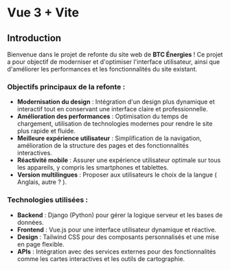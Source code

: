 # Vue 3 + Vite

## Introduction

Bienvenue dans le projet de refonte du site web de **BTC Énergies** ! Ce projet a pour objectif de moderniser et d'optimiser l'interface utilisateur, ainsi que d'améliorer les performances et les fonctionnalités du site existant.

### Objectifs principaux de la refonte :
- **Modernisation du design** : Intégration d'un design plus dynamique et interactif tout en conservant une interface claire et professionnelle.
- **Amélioration des performances** : Optimisation du temps de chargement, utilisation de technologies modernes pour rendre le site plus rapide et fluide.
- **Meilleure expérience utilisateur** : Simplification de la navigation, amélioration de la structure des pages et des fonctionnalités interactives.
- **Réactivité mobile** : Assurer une expérience utilisateur optimale sur tous les appareils, y compris les smartphones et tablettes.
- **Version multilingues** : Proposer aux utilisateurs le choix de la langue ( Anglais, autre ? ).

### Technologies utilisées :
- **Backend** : Django (Python) pour gérer la logique serveur et les bases de données.
- **Frontend** : Vue.js pour une interface utilisateur dynamique et réactive.
- **Design** : Tailwind CSS pour des composants personnalisés et une mise en page flexible.
- **APIs** : Intégration avec des services externes pour des fonctionnalités comme les cartes interactives et les outils de cartographie.


